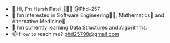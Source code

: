 - 👋 Hi, I’m Harsh Patel 👨🏼‍🎓 @Phd-257
- 👀 I’m interested in Software Engineering👨‍💻, Mathematics🧮 and Alternative Medicine💊
- 🌱 I’m currently learning Data Structures and Algorithms.
- 📫 How to reach me? phd25798@gmail.com



<!---
Phd-257/Phd-257 is a ✨ special ✨ repository because its `README.md` (this file) appears on your GitHub profile.
You can click the Preview link to take a look at your changes.
--->
